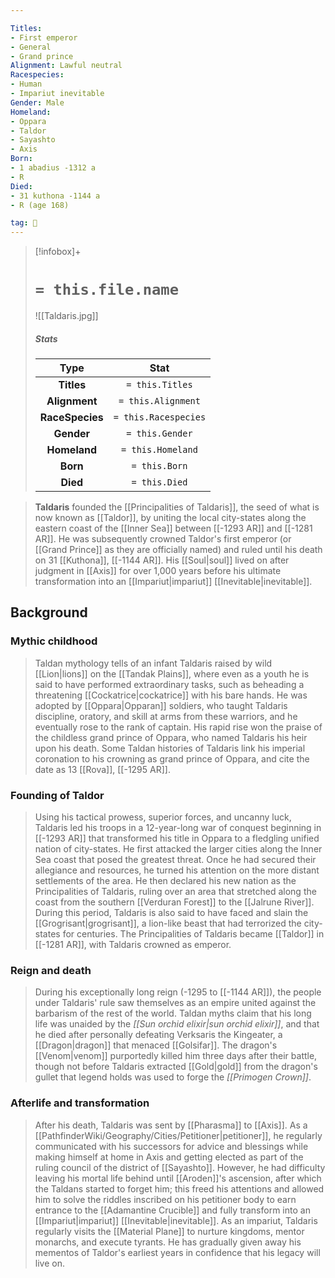 ```yaml
---

Titles:
- First emperor
- General
- Grand prince
Alignment: Lawful neutral
Racespecies:
- Human
- Impariut inevitable
Gender: Male
Homeland:
- Oppara
- Taldor
- Sayashto
- Axis
Born:
- 1 abadius -1312 a
- R
Died:
- 31 kuthona -1144 a
- R (age 168)

tag: 👤️
---
```


> [!infobox]+
> #  `= this.file.name`
> ![[Taldaris.jpg]]
> ##### Stats
> Type | Stat |
> :---: |:---:|
> **Titles** | `= this.Titles` |
> **Alignment** | `= this.Alignment` |
> **RaceSpecies** | `= this.Racespecies` |
> **Gender** | `= this.Gender` |
> **Homeland** | `= this.Homeland` |
> **Born** | `= this.Born` |
> **Died** | `= this.Died` |




> **Taldaris** founded the [[Principalities of Taldaris]], the seed of what is now known as [[Taldor]], by uniting the local city-states along the eastern coast of the [[Inner Sea]] between [[-1293 AR]] and [[-1281 AR]]. He was subsequently crowned Taldor's first emperor (or [[Grand Prince]] as they are officially named) and ruled until his death on 31 [[Kuthona]], [[-1144 AR]]. His [[Soul|soul]] lived on after judgment in [[Axis]] for over 1,000 years before his ultimate transformation into an [[Impariut|impariut]] [[Inevitable|inevitable]].



## Background


### Mythic childhood

> Taldan mythology tells of an infant Taldaris raised by wild [[Lion|lions]] on the [[Tandak Plains]], where even as a youth he is said to have performed extraordinary tasks, such as beheading a threatening [[Cockatrice|cockatrice]] with his bare hands. He was adopted by [[Oppara|Opparan]] soldiers, who taught Taldaris discipline, oratory, and skill at arms from these warriors, and he eventually rose to the rank of captain.
> His rapid rise won the praise of the childless grand prince of Oppara, who named Taldaris his heir upon his death. Some Taldan histories of Taldaris link his imperial coronation to his crowning as grand prince of Oppara, and cite the date as 13 [[Rova]], [[-1295 AR]].


### Founding of Taldor

> Using his tactical prowess, superior forces, and uncanny luck, Taldaris led his troops in a 12-year-long war of conquest beginning in [[-1293 AR]] that transformed his title in Oppara to a fledgling unified nation of city-states. He first attacked the larger cities along the Inner Sea coast that posed the greatest threat. Once he had secured their allegiance and resources, he turned his attention on the more distant settlements of the area. He then declared his new nation as the Principalities of Taldaris, ruling over an area that stretched along the coast from the southern [[Verduran Forest]] to the [[Jalrune River]]. During this period, Taldaris is also said to have faced and slain the [[Grogrisant|grogrisant]], a lion-like beast that had terrorized the city-states for centuries.
> The Principalities of Taldaris became [[Taldor]] in [[-1281 AR]], with Taldaris crowned as emperor.


### Reign and death

> During his exceptionally long reign (-1295 to [[-1144 AR]]), the people under Taldaris' rule saw themselves as an empire united against the barbarism of the rest of the world. Taldan myths claim that his long life was unaided by the *[[Sun orchid elixir|sun orchid elixir]]*, and that he died after personally defeating Verksaris the Kingeater, a [[Dragon|dragon]] that menaced [[Golsifar]]. The dragon's [[Venom|venom]] purportedly killed him three days after their battle, though not before Taldaris extracted [[Gold|gold]] from the dragon's gullet that legend holds was used to forge the *[[Primogen Crown]]*.


### Afterlife and transformation

> After his death, Taldaris was sent by [[Pharasma]] to [[Axis]]. As a [[PathfinderWiki/Geography/Cities/Petitioner|petitioner]], he regularly communicated with his successors for advice and blessings while making himself at home in Axis and getting elected as part of the ruling council of the district of [[Sayashto]]. However, he had difficulty leaving his mortal life behind until [[Aroden]]'s ascension, after which the Taldans started to forget him; this freed his attentions and allowed him to solve the riddles inscribed on his petitioner body to earn entrance to the [[Adamantine Crucible]] and fully transform into an [[Impariut|impariut]] [[Inevitable|inevitable]].
> As an impariut, Taldaris regularly visits the [[Material Plane]] to nurture kingdoms, mentor monarchs, and execute tyrants. He has gradually given away his mementos of Taldor's earliest years in confidence that his legacy will live on.








